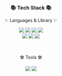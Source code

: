 <div align=center>
	<h3>📚 Tech Stack 📚</h3>
	<p>✨ Languages & Library ✨</p>
</div>
<div align="center">
    <img src="https://img.shields.io/badge/HTML5-E34F26?style=flat&logo=HTML5&logoColor=white" />
	  <img src="https://img.shields.io/badge/CSS3-1572B6?style=flat&logo=CSS3&logoColor=white" />
    <img src="https://img.shields.io/badge/JavaScript-F7DF1E?style=flat&logo=JavaScript&logoColor=white" />	
    <img src="https://img.shields.io/badge/TypeScript-3178C6?style=flat&logo=TypeScript&logoColor=white" /><br>
    <img src="https://img.shields.io/badge/React-61DAFB?style=flat&logo=React&logoColor=white" />
	  <img src="https://img.shields.io/badge/Redux--Toolkit-764ABC?style=flat&logo=Redux&logoColor=purple">
    <img src="https://img.shields.io/badge/StyledComponents-DB7093?style=flat&logo=styled-components&logoColor=white" /><br>
	<br>
</div>
<br>
<div align=center>
	<p>🛠 Tools 🛠</p>
</div>
<div align=center>
	<img src="https://img.shields.io/badge/Visual%20Studio%20Code-007ACC?style=flat&logo=VisualStudioCode&logoColor=white" />
	<img src="https://img.shields.io/badge/GitHub-181717?style=flat&logo=GitHub&logoColor=white" />
</div>
<br>

<div align=center>

<!-- [![Solved.ac Profile](http://mazassumnida.wtf/api/v2/generate_badge?boj=devStudy99)](https://solved.ac/devStudy99/) -->
